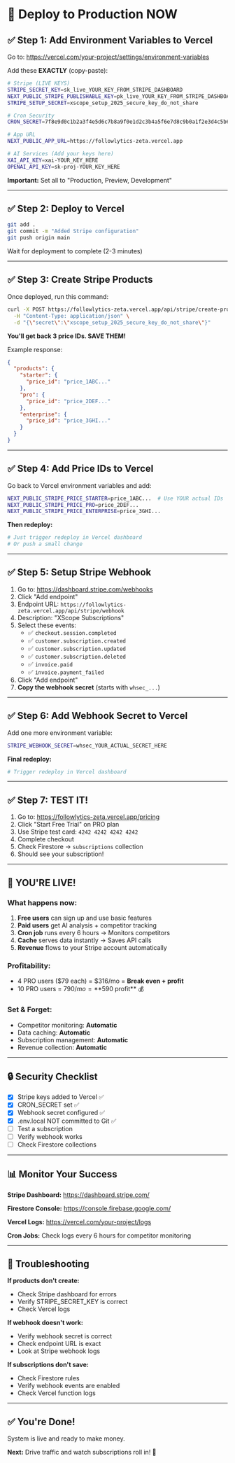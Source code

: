 # 🚀 Deploy to Production NOW

## ✅ Step 1: Add Environment Variables to Vercel

Go to: https://vercel.com/your-project/settings/environment-variables

Add these **EXACTLY** (copy-paste):

```bash
# Stripe (LIVE KEYS)
STRIPE_SECRET_KEY=sk_live_YOUR_KEY_FROM_STRIPE_DASHBOARD
NEXT_PUBLIC_STRIPE_PUBLISHABLE_KEY=pk_live_YOUR_KEY_FROM_STRIPE_DASHBOARD
STRIPE_SETUP_SECRET=xscope_setup_2025_secure_key_do_not_share

# Cron Security
CRON_SECRET=7f8e9d0c1b2a3f4e5d6c7b8a9f0e1d2c3b4a5f6e7d8c9b0a1f2e3d4c5b6a7f8e9d0

# App URL
NEXT_PUBLIC_APP_URL=https://followlytics-zeta.vercel.app

# AI Services (Add your keys here)
XAI_API_KEY=xai-YOUR_KEY_HERE
OPENAI_API_KEY=sk-proj-YOUR_KEY_HERE
```

**Important:** Set all to "Production, Preview, Development"

---

## ✅ Step 2: Deploy to Vercel

```bash
git add .
git commit -m "Added Stripe configuration"
git push origin main
```

Wait for deployment to complete (2-3 minutes)

---

## ✅ Step 3: Create Stripe Products

Once deployed, run this command:

```bash
curl -X POST https://followlytics-zeta.vercel.app/api/stripe/create-products \
  -H "Content-Type: application/json" \
  -d "{\"secret\":\"xscope_setup_2025_secure_key_do_not_share\"}"
```

**You'll get back 3 price IDs. SAVE THEM!**

Example response:
```json
{
  "products": {
    "starter": {
      "price_id": "price_1ABC..."
    },
    "pro": {
      "price_id": "price_2DEF..."
    },
    "enterprise": {
      "price_id": "price_3GHI..."
    }
  }
}
```

---

## ✅ Step 4: Add Price IDs to Vercel

Go back to Vercel environment variables and add:

```bash
NEXT_PUBLIC_STRIPE_PRICE_STARTER=price_1ABC...  # Use YOUR actual IDs
NEXT_PUBLIC_STRIPE_PRICE_PRO=price_2DEF...
NEXT_PUBLIC_STRIPE_PRICE_ENTERPRISE=price_3GHI...
```

**Then redeploy:**
```bash
# Just trigger redeploy in Vercel dashboard
# Or push a small change
```

---

## ✅ Step 5: Setup Stripe Webhook

1. Go to: https://dashboard.stripe.com/webhooks
2. Click "Add endpoint"
3. Endpoint URL: `https://followlytics-zeta.vercel.app/api/stripe/webhook`
4. Description: "XScope Subscriptions"
5. Select these events:
   - ✅ `checkout.session.completed`
   - ✅ `customer.subscription.created`
   - ✅ `customer.subscription.updated`
   - ✅ `customer.subscription.deleted`
   - ✅ `invoice.paid`
   - ✅ `invoice.payment_failed`
6. Click "Add endpoint"
7. **Copy the webhook secret** (starts with `whsec_...`)

---

## ✅ Step 6: Add Webhook Secret to Vercel

Add one more environment variable:

```bash
STRIPE_WEBHOOK_SECRET=whsec_YOUR_ACTUAL_SECRET_HERE
```

**Final redeploy:**
```bash
# Trigger redeploy in Vercel dashboard
```

---

## ✅ Step 7: TEST IT!

1. Go to: https://followlytics-zeta.vercel.app/pricing
2. Click "Start Free Trial" on PRO plan
3. Use Stripe test card: `4242 4242 4242 4242`
4. Complete checkout
5. Check Firestore → `subscriptions` collection
6. Should see your subscription!

---

## 🎉 YOU'RE LIVE!

### What happens now:

1. **Free users** can sign up and use basic features
2. **Paid users** get AI analysis + competitor tracking
3. **Cron job** runs every 6 hours → Monitors competitors
4. **Cache** serves data instantly → Saves API calls
5. **Revenue** flows to your Stripe account automatically

### Profitability:
- 4 PRO users ($79 each) = $316/mo = **Break even + profit**
- 10 PRO users = $790/mo = **$590 profit** 💰

### Set & Forget:
- Competitor monitoring: **Automatic**
- Data caching: **Automatic**
- Subscription management: **Automatic**
- Revenue collection: **Automatic**

---

## 🔒 Security Checklist

- [x] Stripe keys added to Vercel ✅
- [x] CRON_SECRET set ✅
- [x] Webhook secret configured ✅
- [x] .env.local NOT committed to Git ✅
- [ ] Test a subscription
- [ ] Verify webhook works
- [ ] Check Firestore collections

---

## 📊 Monitor Your Success

**Stripe Dashboard:**
https://dashboard.stripe.com/

**Firestore Console:**
https://console.firebase.google.com/

**Vercel Logs:**
https://vercel.com/your-project/logs

**Cron Jobs:**
Check logs every 6 hours for competitor monitoring

---

## 🚨 Troubleshooting

**If products don't create:**
- Check Stripe dashboard for errors
- Verify STRIPE_SECRET_KEY is correct
- Check Vercel logs

**If webhook doesn't work:**
- Verify webhook secret is correct
- Check endpoint URL is exact
- Look at Stripe webhook logs

**If subscriptions don't save:**
- Check Firestore rules
- Verify webhook events are enabled
- Check Vercel function logs

---

## ✅ You're Done!

System is live and ready to make money. 

**Next:** Drive traffic and watch subscriptions roll in! 🎉
